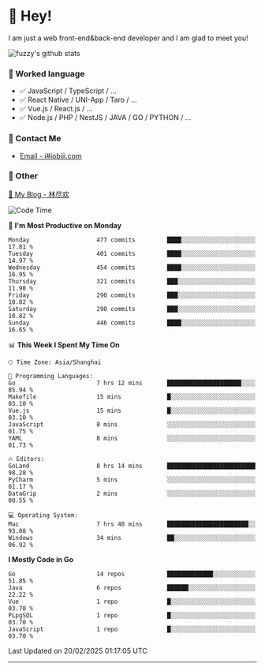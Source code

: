 # 👋 Hey!

I am just a web front-end&back-end developer and I am glad to meet you!

![fuzzy's github stats](https://github-readme-stats.vercel.app/api?username=JaydenForYou&&show_icons=true&&title_color=1abc9c&&icon_color=1abc9c)


### 📝 Worked language

- ✅ JavaScript / TypeScript / ...
- ✅ React Native / UNI-App / Taro / ...
- ✅ Vue.js / React.js / ...
- ✅ Node.js / PHP / NestJS / JAVA / GO / PYTHON / ...

### 📮 Contact Me

- [Email - i#iobiji.com](mailto:i@iobiji.com)


### 🤪 Other

[📌 My Blog - 林尽欢](https://iobiji.com)

<!--START_SECTION:waka-->
![Code Time](http://img.shields.io/badge/Code%20Time-1%2C516%20hrs%2053%20mins-blue)

📅 **I'm Most Productive on Monday** 

```text
Monday                   477 commits         ████░░░░░░░░░░░░░░░░░░░░░   17.81 % 
Tuesday                  401 commits         ████░░░░░░░░░░░░░░░░░░░░░   14.97 % 
Wednesday                454 commits         ████░░░░░░░░░░░░░░░░░░░░░   16.95 % 
Thursday                 321 commits         ███░░░░░░░░░░░░░░░░░░░░░░   11.98 % 
Friday                   290 commits         ███░░░░░░░░░░░░░░░░░░░░░░   10.82 % 
Saturday                 290 commits         ███░░░░░░░░░░░░░░░░░░░░░░   10.82 % 
Sunday                   446 commits         ████░░░░░░░░░░░░░░░░░░░░░   16.65 % 
```


📊 **This Week I Spent My Time On** 

```text
🕑︎ Time Zone: Asia/Shanghai

💬 Programming Languages: 
Go                       7 hrs 12 mins       █████████████████████░░░░   85.94 % 
Makefile                 15 mins             █░░░░░░░░░░░░░░░░░░░░░░░░   03.10 % 
Vue.js                   15 mins             █░░░░░░░░░░░░░░░░░░░░░░░░   03.10 % 
JavaScript               8 mins              ░░░░░░░░░░░░░░░░░░░░░░░░░   01.75 % 
YAML                     8 mins              ░░░░░░░░░░░░░░░░░░░░░░░░░   01.73 % 

🔥 Editors: 
GoLand                   8 hrs 14 mins       █████████████████████████   98.28 % 
PyCharm                  5 mins              ░░░░░░░░░░░░░░░░░░░░░░░░░   01.17 % 
DataGrip                 2 mins              ░░░░░░░░░░░░░░░░░░░░░░░░░   00.55 % 

💻 Operating System: 
Mac                      7 hrs 48 mins       ███████████████████████░░   93.08 % 
Windows                  34 mins             ██░░░░░░░░░░░░░░░░░░░░░░░   06.92 % 
```

**I Mostly Code in Go** 

```text
Go                       14 repos            █████████████░░░░░░░░░░░░   51.85 % 
Java                     6 repos             ██████░░░░░░░░░░░░░░░░░░░   22.22 % 
Vue                      1 repo              █░░░░░░░░░░░░░░░░░░░░░░░░   03.70 % 
PLpgSQL                  1 repo              █░░░░░░░░░░░░░░░░░░░░░░░░   03.70 % 
JavaScript               1 repo              █░░░░░░░░░░░░░░░░░░░░░░░░   03.70 % 
```




 Last Updated on 20/02/2025 01:17:05 UTC
<!--END_SECTION:waka-->
---
